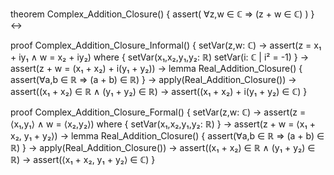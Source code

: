 theorem Complex_Addition_Closure() {
  assert(
    ∀z,w ∈ ℂ ⇒ (z + w ∈ ℂ)
  )
} ↔

proof Complex_Addition_Closure_Informal() {
  setVar(z,w: ℂ) →
  assert(z = x₁ + iy₁ ∧ w = x₂ + iy₂) where {
    setVar(x₁,x₂,y₁,y₂: ℝ)
    setVar(i: ℂ | i² = -1)
  } →
  assert(z + w = (x₁ + x₂) + i(y₁ + y₂)) →
  lemma Real_Addition_Closure() {
    assert(∀a,b ∈ ℝ ⇒ (a + b) ∈ ℝ)
  } →
  apply(Real_Addition_Closure()) →
  assert((x₁ + x₂) ∈ ℝ ∧ (y₁ + y₂) ∈ ℝ) →
  assert((x₁ + x₂) + i(y₁ + y₂) ∈ ℂ)
}

proof Complex_Addition_Closure_Formal() {
  setVar(z,w: ℂ) →
  assert(z = ⟨x₁,y₁⟩ ∧ w = ⟨x₂,y₂⟩) where {
    setVar(x₁,x₂,y₁,y₂: ℝ)
  } →
  assert(z + w = ⟨x₁ + x₂, y₁ + y₂⟩) →
  lemma Real_Addition_Closure() {
    assert(∀a,b ∈ ℝ ⇒ (a + b) ∈ ℝ)
  } →
  apply(Real_Addition_Closure()) →
  assert((x₁ + x₂) ∈ ℝ ∧ (y₁ + y₂) ∈ ℝ) →
  assert(⟨x₁ + x₂, y₁ + y₂⟩ ∈ ℂ)
}